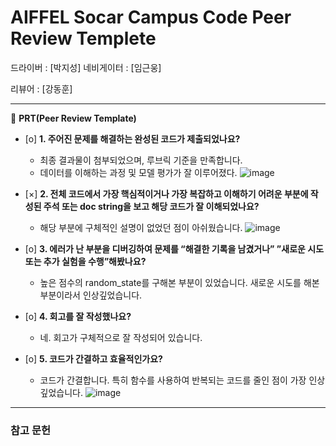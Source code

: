 # AIFFEL Socar Campus Code Peer Review Templete

드라이버 : [박지성] 네비게이터 : [임근웅]

리뷰어 : [강동훈]

---

🔑 **PRT(Peer Review Template)**

- [o]  **1. 주어진 문제를 해결하는 완성된 코드가 제출되었나요?**
    - 최종 결과물이 첨부되었으며, 루브릭 기준을 만족합니다.
    - 데이터를 이해하는 과정 및 모델 평가가 잘 이루어졌다.
      ![image](https://github.com/6dongh9/first-repository_LGW/assets/141113666/f02aeb24-39c2-449e-9afa-09e4a4890b4c)

    
- [×]  **2. 전체 코드에서 가장 핵심적이거나 가장 복잡하고 이해하기 어려운 부분에 작성된 
주석 또는 doc string을 보고 해당 코드가 잘 이해되었나요?**
    - 해당 부분에 구체적인 설명이 없었던 점이 아쉬웠습니다.
      ![image](https://github.com/6dongh9/first-repository_LGW/assets/141113666/5fc868d7-cef0-496a-af4b-265d8ce9faa9)

        
- [o]  **3. 에러가 난 부분을 디버깅하여 문제를 “해결한 기록을 남겼거나” 
”새로운 시도 또는 추가 실험을 수행”해봤나요?**
    - 높은 점수의 random_state를 구해본 부분이 있었습니다. 새로운 시도를 해본 부분이라서 인상깊었습니다.
        
- [o]  **4. 회고를 잘 작성했나요?**
    - 네. 회고가 구체적으로 잘 작성되어 있습니다.

- [o]  **5. 코드가 간결하고 효율적인가요?**
    - 코드가 간결합니다. 특히 함수를 사용하여 반복되는 코드를 줄인 점이 가장 인상깊었습니다.
      ![image](https://github.com/6dongh9/first-repository_LGW/assets/141113666/20e7c2cf-eeab-4881-9de6-10358c4e48b5)


---
### 참고 문헌
